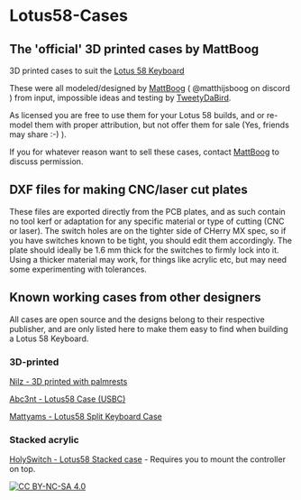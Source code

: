 # Lotus58-Cases

## The 'official' 3D printed cases by MattBoog
3D printed cases to suit the [Lotus 58 Keyboard](https://github.com/TweetyDaBird/Lotus-58-Classic)

These were all modeled/designed by [MattBoog](https://github.com/MattBoog) ( @matthijsboog on discord ) from input, impossible ideas and testing by [TweetyDaBird](https://github.com/TweetyDaBird).

As licensed you are free to use them for your Lotus 58 builds, and or re-model them with proper attribution, but not offer them for sale (Yes, friends may share :-) ). 

If you for whatever reason want to sell these cases, contact [MattBoog](https://github.com/MattBoog) to discuss permission.

## DXF files for making CNC/laser cut plates
These files are exported directly from the PCB plates, and as such contain no tool kerf or adaptation for any specific material or type of cutting (CNC or laser). The switch holes are on the tighter side of CHerry MX spec, so if you have switches known to be tight, you should edit them accordingly. The plate should ideally be 1.6 mm thick for the switches to firmly lock into it. Using a thicker material may work, for things like acrylic etc, but may need some experimenting with tolerances. 

## Known working cases from other designers
All cases are open source and the designs belong to their respective publisher, and are only listed here to make them easy to find when building a Lotus 58 Keyboard.

### 3D-printed
[Nilz - 3D printed with palmrests](https://www.printables.com/model/305878-lotus58-case-classic-124-version)

[Abc3nt - Lotus58 Case (USBC)](https://www.thingiverse.com/thing:6654109)

[Mattyams - Lotus58 Split Keyboard Case](https://www.thingiverse.com/thing:4768218)


### Stacked acrylic
[HolySwitch - Lotus58 Stacked case](https://github.com/HolySwitch/lotus58-stacked-case) - Requires you to mount the controller on top.

[![CC BY-NC-SA 4.0][cc-by-nc-sa-shield]][cc-by-nc-sa]

[cc-by-nc-sa]: http://creativecommons.org/licenses/by-nc-sa/4.0/
[cc-by-nc-sa-image]: https://licensebuttons.net/l/by-nc-sa/4.0/88x31.png
[cc-by-nc-sa-shield]: https://img.shields.io/badge/License-CC%20BY--NC--SA%204.0-lightgrey.svg
